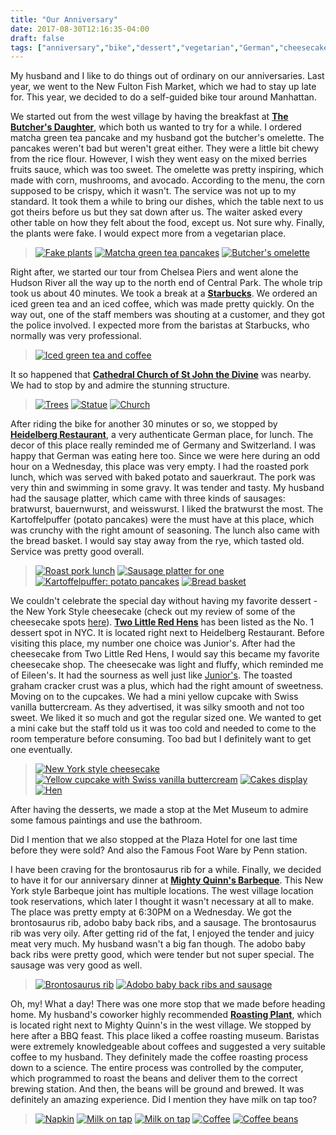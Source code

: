 ```yaml
---
title: "Our Anniversary"
date: 2017-08-30T12:16:35-04:00
draft: false
tags: ["anniversary","bike","dessert","vegetarian","German","cheesecake","bbq","coffee","museum"]
---
```

My husband and I like to do things out of ordinary on our anniversaries. Last year, we went to the New Fulton Fish Market, which we had to stay up late for. This year, we decided to do a self-guided bike tour around Manhattan.

We started out from the west village by having the breakfast at **[The Butcher's Daughter](https://www.yelp.com/biz/the-butchers-daughter-new-york-2?hrid=UBPjBMn2ACIkC_WQXHB6GA&utm_campaign=www_review_share_popup&utm_medium=copy_link&utm_source=(direct))**, which both us wanted to try for a while. I ordered matcha green tea pancake and my husband got the butcher's omelette. The pancakes weren't bad but weren't great either. They were a little bit chewy from the rice flour. However, I wish they went easy on the mixed berries fruits sauce, which was too sweet. The omelette was pretty inspiring, which made with corn,  mushrooms, and avocado. According to the menu, the corn supposed to be crispy, which it wasn't. The service was not up to my standard. It took them a while to bring our dishes, which the table next to us got theirs before us but they sat down after us. The waiter asked every other table on how they felt about the food, except us. Not sure why. Finally, the plants were fake. I would expect more from a vegetarian place.

> [![Fake plants](https://s3-media3.fl.yelpcdn.com/bphoto/v99OoxOUoKUaH7wZ6I4s4g/o.jpg "Fake plants")](https://www.yelp.com/biz_photos/the-butchers-daughter-new-york-2?select=v99OoxOUoKUaH7wZ6I4s4g&userid=Qevuomc7vf9OHlN_dPB_rA) [![Matcha green tea pancakes](https://s3-media2.fl.yelpcdn.com/bphoto/zqDeKrJyA4okGlWVtA-ttA/o.jpg "Match green tea pancakes")](https://www.yelp.com/biz_photos/the-butchers-daughter-new-york-2?select=v99OoxOUoKUaH7wZ6I4s4g&userid=Qevuomc7vf9OHlN_dPB_rA) [![Butcher's omelette](https://s3-media2.fl.yelpcdn.com/bphoto/Wq8tZh2amdKd3Yarz3Peiw/o.jpg "Butcher's omelette")](https://www.yelp.com/biz_photos/the-butchers-daughter-new-york-2?select=Wq8tZh2amdKd3Yarz3Peiw&userid=Qevuomc7vf9OHlN_dPB_rA)

Right after, we started our tour from Chelsea Piers and went alone the Hudson River all the way up to the north end of Central Park. The whole trip took us about 40 minutes. We took a break at a **[Starbucks](http://www.yelp.com/biz/starbucks-new-york-327?hrid=r2oG_WLlJWHg_bcwf8hmnA)**. We ordered an iced green tea and an iced coffee, which was made pretty quickly. On the way out, one of the staff members was shouting at a customer, and they got the police involved. I expected more from the baristas at Starbucks, who normally was very professional.

> [![Iced green tea and coffee](https://s3-media3.fl.yelpcdn.com/bphoto/KSrVeWS5D-USD1AYLQW15g/o.jpg "Iced green tea and coffee")](https://www.yelp.com/biz_photos/starbucks-new-york-327?select=KSrVeWS5D-USD1AYLQW15g&reviewid=r2oG_WLlJWHg_bcwf8hmnA)

It so happened that **[Cathedral Church of St John the Divine](http://www.yelp.com/biz/cathedral-church-of-st-john-the-divine-new-york-6?hrid=2uKWk1JYhDn8Ot6ev3wLrQ)** was nearby. We had to stop by and admire the stunning structure.

> [![Trees](https://s3-media4.fl.yelpcdn.com/bphoto/2OyxODZYU_hleNnLJ3KeyQ/o.jpg "Trees")](https://www.yelp.com/biz_photos/cathedral-church-of-st-john-the-divine-new-york-6?select=2OyxODZYU_hleNnLJ3KeyQ&userid=Qevuomc7vf9OHlN_dPB_rA) [![Statue](https://s3-media2.fl.yelpcdn.com/bphoto/04pDPmTensVI3WAAtE-WDg/o.jpg "Statue")](https://www.yelp.com/biz_photos/cathedral-church-of-st-john-the-divine-new-york-6?select=04pDPmTensVI3WAAtE-WDg&userid=Qevuomc7vf9OHlN_dPB_rA) [![Church](https://s3-media2.fl.yelpcdn.com/bphoto/LiKtYBqP5g4JuU3LEO37LQ/o.jpg "Church")](https://www.yelp.com/biz_photos/cathedral-church-of-st-john-the-divine-new-york-6?select=LiKtYBqP5g4JuU3LEO37LQ&userid=Qevuomc7vf9OHlN_dPB_rA)

After riding the bike for another 30 minutes or so, we stopped by **[Heidelberg Restaurant](http://www.yelp.com/biz/heidelberg-restaurant-new-york?hrid=Q5D6jlZ50C1QjfJtwuNsAA)**, a very authenticate German place, for lunch. The decor of this place really reminded me of Germany and Switzerland. I was happy that German was eating here too. Since we were here during an odd hour on a Wednesday, this place was very empty. I had the roasted pork lunch, which was served with baked potato and sauerkraut. The pork was very thin and swimming in some gravy. It was tender and tasty. My husband had the sausage platter, which came with three kinds of sausages: bratwurst, bauernwurst, and weisswurst. I liked the bratwurst the most. The Kartoffelpuffer (potato pancakes) were the must have at this place, which was crunchy with the right amount of seasoning. The lunch also came with the bread basket. I would say stay away from the rye, which tasted old. Service was pretty good overall.

> [![Roast pork lunch](https://s3-media4.fl.yelpcdn.com/bphoto/zOwJjVtQTJZqgSB9hYaV2A/o.jpg "Roast pork lunch")](https://www.yelp.com/biz_photos/heidelberg-restaurant-new-york?select=zOwJjVtQTJZqgSB9hYaV2A&userid=Qevuomc7vf9OHlN_dPB_rA) [![Sausage platter for one](https://s3-media4.fl.yelpcdn.com/bphoto/HcFoUN0ND3GhOxIH5iJJ2A/o.jpg "Sausage platter for one")](https://www.yelp.com/biz_photos/heidelberg-restaurant-new-york?select=HcFoUN0ND3GhOxIH5iJJ2A&userid=Qevuomc7vf9OHlN_dPB_rA) [![Kartoffelpuffer: potato pancakes](https://s3-media4.fl.yelpcdn.com/bphoto/-UEhxT5PXH0JUSWElUQyBQ/o.jpg "Kartoffelpuffer: potato pancakes")](https://www.yelp.com/biz_photos/heidelberg-restaurant-new-york?select=-UEhxT5PXH0JUSWElUQyBQ&userid=Qevuomc7vf9OHlN_dPB_rA) [![Bread basket](https://s3-media1.fl.yelpcdn.com/bphoto/idOtJR9E7KJR4Zf_cJ0M9w/o.jpg "Bread basket")](https://www.yelp.com/biz_photos/heidelberg-restaurant-new-york?select=idOtJR9E7KJR4Zf_cJ0M9w&userid=Qevuomc7vf9OHlN_dPB_rA)

We couldn't celebrate the special day without having my favorite dessert - the New York Style cheesecake (check out my review of some of the cheesecake spots [here](/thisiswei/posts/2017-08-30-cheesecakes)). **[Two Little Red Hens](http://www.yelp.com/biz/two-little-red-hens-new-york-4?hrid=vYyFc9rWneRGCZCsmM73cA)** has been listed as the No. 1 dessert spot in NYC. It is located right next to Heidelberg Restaurant. Before visiting this place, my number one choice was Junior's. After had the cheesecake from Two Little Red Hens, I would say this became my favorite cheesecake shop. The cheesecake was light and fluffy, which reminded me of Eileen's. It had the sourness as well just like [Junior's](http://www.yelp.com/biz/juniors-restaurant-and-cheesecake-new-york?hrid=gMTLJYYdpv4_D7DJpHyh4Q). The toasted graham cracker crust was a plus, which had the right amount of sweetness. Moving on to the cupcakes. We had a mini yellow cupcake with Swiss vanilla buttercream. As they advertised, it was silky smooth and not too sweet. We liked it so much and got the regular sized one. We wanted to get a mini cake but the staff told us it was too cold and needed to come to the room temperature before consuming. Too bad but I definitely want to get one eventually.

> [![New York style cheesecake](https://s3-media1.fl.yelpcdn.com/bphoto/GNjUmwvdlHy1abN6bCvEcw/o.jpg "New York style cheesecake")](https://www.yelp.com/biz_photos/two-little-red-hens-new-york-4?select=GNjUmwvdlHy1abN6bCvEcw&reviewid=vYyFc9rWneRGCZCsmM73cA) [![Yellow cupcake with Swiss vanilla buttercream](https://s3-media2.fl.yelpcdn.com/bphoto/VqfSIH_LPE259Pfo7HBgYg/o.jpg "Yellow cupcake with Swiss vanilla buttercream")](https://www.yelp.com/biz_photos/two-little-red-hens-new-york-4?select=VqfSIH_LPE259Pfo7HBgYg&reviewid=vYyFc9rWneRGCZCsmM73cA) [![Cakes display](https://s3-media2.fl.yelpcdn.com/bphoto/_C49pyu_G9ItFDN8lt19Xg/o.jpg "Cakes display")](https://www.yelp.com/biz_photos/two-little-red-hens-new-york-4?select=_C49pyu_G9ItFDN8lt19Xg&reviewid=vYyFc9rWneRGCZCsmM73cA) [![Hen](https://s3-media1.fl.yelpcdn.com/bphoto/74KKY8eFW562BcvU_guqqg/o.jpg "Hen")](https://www.yelp.com/biz_photos/two-little-red-hens-new-york-4?select=74KKY8eFW562BcvU_guqqg&reviewid=vYyFc9rWneRGCZCsmM73cA)

After having the desserts, we made a stop at the Met Museum to admire some famous paintings and use the bathroom.

Did I mention that we also stopped at the Plaza Hotel for one last time before they were sold? And also the Famous Foot Ware by Penn station.

I have been craving for the brontosaurus rib for a while. Finally, we decided to have it for our anniversary dinner at **[Mighty Quinn's Barbeque](http://www.yelp.com/biz/mighty-quinns-barbeque-new-york-5?hrid=FGq-INIlYe8SAhAKYA842g)**. This New York style Barbeque joint has multiple locations. The west village location took reservations, which later I thought it wasn't necessary at all to make. The place was pretty empty at 6:30PM on a Wednesday. We got the brontosaurus rib, adobo baby back ribs, and a sausage. The brontosaurus rib was very oily. After getting rid of the fat, I enjoyed the tender and juicy meat very much. My husband wasn't a big fan though. The adobo baby back ribs were pretty good, which were tender but not super special. The sausage was very good as well.

> [![Brontosaurus rib](https://s3-media2.fl.yelpcdn.com/bphoto/vZkdtQq-TgTkHkehra7FOg/o.jpg "Brontosaurus rib")](https://www.yelp.com/biz_photos/mighty-quinns-barbeque-new-york-5?select=vZkdtQq-TgTkHkehra7FOg&reviewid=FGq-INIlYe8SAhAKYA842g) [![Adobo baby back ribs and sausage](https://s3-media1.fl.yelpcdn.com/bphoto/LnY6tvs6uhT0LMLXCUHTdg/o.jpg "Adobo baby back ribs and sausage")](https://www.yelp.com/biz_photos/mighty-quinns-barbeque-new-york-5?select=LnY6tvs6uhT0LMLXCUHTdg&reviewid=FGq-INIlYe8SAhAKYA842g)

Oh, my! What a day! There was one more stop that we made before heading home. My husband's coworker highly recommended **[Roasting Plant](http://www.yelp.com/biz/roasting-plant-new-york-3?hrid=jlBuobw02i0X9nH9QAkBfw)**, which is located right next to Mighty Quinn's in the west village. We stopped by here after a BBQ feast. This place liked a coffee roasting museum. Baristas were extremely knowledgeable about coffees and suggested a very suitable coffee to my husband. They definitely made the coffee roasting process down to a science. The entire process was controlled by the computer, which programmed to roast the beans and deliver them to the correct brewing station. And then, the beans will be ground and brewed. It was definitely an amazing experience. Did I mention they have milk on tap too?

> [![Napkin](https://s3-media4.fl.yelpcdn.com/bphoto/gNCquqQvbJytM8E9KnrV8A/o.jpg "Napkin")](https://www.yelp.com/biz_photos/roasting-plant-new-york-3?select=gNCquqQvbJytM8E9KnrV8A&userid=Qevuomc7vf9OHlN_dPB_rA) [![Milk on tap](https://s3-media3.fl.yelpcdn.com/bphoto/ItFLbc1S5floabhivOlEbQ/o.jpg "Milk on tap")](https://www.yelp.com/biz_photos/roasting-plant-new-york-3?select=ItFLbc1S5floabhivOlEbQ&userid=Qevuomc7vf9OHlN_dPB_rA) [![Milk on tap](https://s3-media3.fl.yelpcdn.com/bphoto/ItFLbc1S5floabhivOlEbQ/o.jpg "Milk on tap")](https://www.yelp.com/biz_photos/roasting-plant-new-york-3?select=ItFLbc1S5floabhivOlEbQ&userid=Qevuomc7vf9OHlN_dPB_rA) [![Coffee](https://s3-media1.fl.yelpcdn.com/bphoto/ddTJXHvXyPkZKDfNtc_8Kg/o.jpg "Coffee")](https://www.yelp.com/biz_photos/roasting-plant-new-york-3?select=ddTJXHvXyPkZKDfNtc_8Kg&userid=Qevuomc7vf9OHlN_dPB_rA) [![Coffee beans](https://s3-media3.fl.yelpcdn.com/bphoto/qnOk2OE_thCaHy6yK2V1lA/o.jpg "Coffee beans")](https://www.yelp.com/biz_photos/roasting-plant-new-york-3?select=qnOk2OE_thCaHy6yK2V1lA&userid=Qevuomc7vf9OHlN_dPB_rA)
